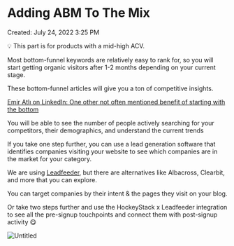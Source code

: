 # Adding ABM To The Mix

Created: July 24, 2022 3:25 PM

<aside>
💡 This part is for products with a mid-high ACV.

</aside>

Most bottom-funnel keywords are relatively easy to rank for, so you will start getting organic visitors after 1-2 months depending on your current stage. 

These bottom-funnel articles will give you a ton of competitive insights.

[Emir Atlı on LinkedIn: One other not often mentioned benefit of starting with the bottom](https://www.linkedin.com/posts/emircatli_one-other-not-often-mentioned-benefit-of-activity-6929852800088563712-zDSk?utm_source=linkedin_share&utm_medium=member_desktop_web)

You will be able to see the number of people actively searching for your competitors, their demographics, and understand the current trends

If you take one step further, you can use a lead generation software that identifies companies visiting your website to see which companies are in the market for your category. 

We are using [Leadfeeder](https://leadfeeder.grsm.io/62qc7pyj1xye), but there are alternatives like Albacross, Clearbit, and more that you can explore. 

You can target companies by their intent & the pages they visit on your blog. 

Or take two steps further and use the HockeyStack x Leadfeeder integration to see all the pre-signup touchpoints and connect them with post-signup activity 😋

![Untitled](Adding%20ABM%20To%20The%20Mix%201e7055a1a09948528b47015f591dbba1/Untitled.png)